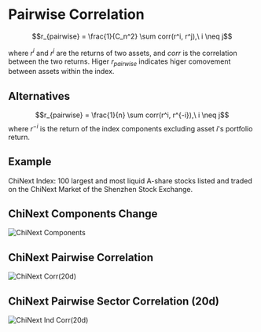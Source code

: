 # Pairwise Correlation



$$r_{pairwise} = \frac{1}{C_n^2} \sum corr(r^i, r^j),\ i \neq j$$

where $r^i$ and $r^j$ are the returns of two assets, and $corr$ is the correlation between the two returns. Higer $r_{pairwise}$ indicates higer comovement between assets within the index.

## Alternatives 
$$r_{pairwise} = \frac{1}{n} \sum corr(r^i, r^{-i}),\ i \neq j$$
where $r^{-i}$ is the return of the index components excluding asset $i$'s portfolio return.
## Example

ChiNext Index: 100 largest and most liquid A-share stocks listed and traded on the ChiNext Market of the Shenzhen Stock Exchange.

## ChiNext Components Change
![ChiNext Components](newplot.png)

## ChiNext Pairwise Correlation
![ChiNext Corr(20d)](corr(20d).png)

## ChiNext Pairwise Sector Correlation (20d)
![ChiNext Ind Corr(20d)](ind_corr(20d).png)


